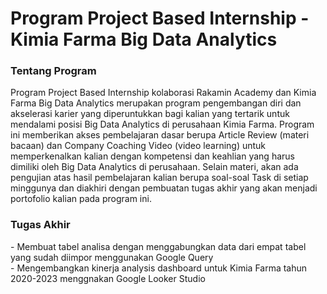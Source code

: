 # Program Project Based Internship - Kimia Farma Big Data Analytics

<h3>Tentang Program</h3>
Program Project Based Internship kolaborasi Rakamin Academy dan Kimia Farma Big Data Analytics merupakan program pengembangan diri dan akselerasi karier yang diperuntukkan bagi kalian yang tertarik untuk mendalami posisi Big Data Analytics di perusahaan Kimia Farma. Program ini memberikan akses pembelajaran dasar berupa Article Review (materi bacaan) dan Company Coaching Video (video learning) untuk memperkenalkan kalian dengan kompetensi dan keahlian yang harus dimiliki oleh Big Data Analytics di perusahaan. Selain materi, akan ada pengujian atas hasil pembelajaran kalian berupa soal-soal Task di setiap minggunya dan diakhiri dengan pembuatan tugas akhir yang akan menjadi portofolio kalian pada program ini.

<h3>Tugas Akhir</h3>
- Membuat tabel analisa dengan menggabungkan data dari empat tabel yang sudah diimpor menggunakan Google Query
<br>
- Mengembangkan kinerja analysis dashboard untuk Kimia Farma tahun 2020-2023 menggnakan Google Looker Studio
